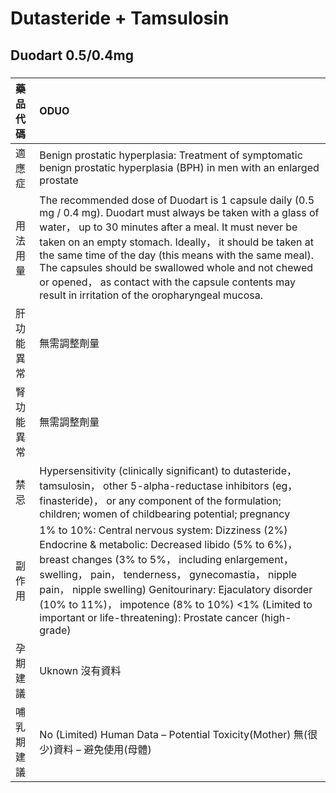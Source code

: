 # Dutasteride + Tamsulosin

## Duodart 0.5/0.4mg

##### 

| 藥品代碼   | ODUO                                                                                                                                                                                                                                                                                                                                                                                                                                                         |
|:-----------|:-------------------------------------------------------------------------------------------------------------------------------------------------------------------------------------------------------------------------------------------------------------------------------------------------------------------------------------------------------------------------------------------------------------------------------------------------------------|
| 適應症     | Benign prostatic hyperplasia: Treatment of symptomatic benign prostatic hyperplasia (BPH) in men with an enlarged prostate                                                                                                                                                                                                                                                                                                                                   |
| 用法用量   | The recommended dose of Duodart is 1 capsule daily (0.5 mg / 0.4 mg). Duodart must always be taken with a glass of water， up to 30 minutes after a meal. It must never be taken on an empty stomach. Ideally， it should be taken at the same time of the day (this means with the same meal). The capsules should be swallowed whole and not chewed or opened， as contact with the capsule contents may result in irritation of the oropharyngeal mucosa. |
| 肝功能異常 | 無需調整劑量                                                                                                                                                                                                                                                                                                                                                                                                                                                 |
| 腎功能異常 | 無需調整劑量                                                                                                                                                                                                                                                                                                                                                                                                                                                 |
| 禁忌       | Hypersensitivity (clinically significant) to dutasteride， tamsulosin， other 5-alpha-reductase inhibitors (eg， finasteride)， or any component of the formulation; children; women of childbearing potential; pregnancy                                                                                                                                                                                                                                    |
| 副作用     | 1% to 10%: Central nervous system: Dizziness (2%) Endocrine & metabolic: Decreased libido (5% to 6%)， breast changes (3% to 5%， including enlargement， swelling， pain， tenderness， gynecomastia， nipple pain， nipple swelling) Genitourinary: Ejaculatory disorder (10% to 11%)， impotence (8% to 10%) <1% (Limited to important or life-threatening): Prostate cancer (high-grade)                                                                 |
| 孕期建議   | Uknown 沒有資料                                                                                                                                                                                                                                                                                                                                                                                                                                              |
| 哺乳期建議 | No (Limited) Human Data – Potential Toxicity(Mother) 無(很少)資料 – 避免使用(母體)                                                                                                                                                                                                                                                                                                                                                                           |

